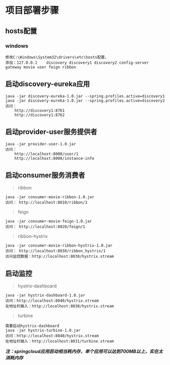 # 项目部署步骤

## hosts配置
### windows
    修改C:\Windows\System32\drivers\etc\hosts配置，
    添加：127.0.0.1	discovery discovery1 discovery2 config-server gateway movie user feign ribbon

## 启动discovery-eureka应用
    java -jar discovery-eureka-1.0.jar --spring.profiles.active=discovery1
    java -jar discovery-eureka-1.0.jar --spring.profiles.active=discovery2
    访问：
        http://discovery1:8761   
        http://discovery1:8762

## 启动provider-user服务提供者
    java -jar provider-user-1.0.jar
    访问：
        http://localhost:8000/user/1
        http://localhost:8000/instance-info
    
## 启动consumer服务消费者
> ribbon

    java -jar consumer-movie-ribbon-1.0.jar
    访问： http://localhost:8010/ribbon/1
    
> feign

    java -jar consumer-movie-feign-1.0.jar
    访问： http://localhost:8020/feign/1
    
> ribbon-hystrix

    java -jar consumer-movie-ribbon-hystrix-1.0.jar
    访问： http://localhost:8030/ribbon_hystrix/1
    访问监控数据：http://localhost:8030/hystrix.stream
    
## 启动监控
> hystrix-dashboard

    java -jar hystrix-dashboard-1.0.jar
    访问：http://localhost:8040/hystrix.stream
    在地址栏输入：http://localhost:8030/hystrix.stream
    
> turbine

    需要启动hystrix-dashboard
    java -jar hystrix-turbine-1.0.jar
    访问：http://localhost:8040/hystrix.stream
    在地址栏输入：http://localhost:8031/turbine.stream
    


***注：springcloud应用启动相当耗内存，单个应用可以达到700MB以上，实在太消耗内存***
